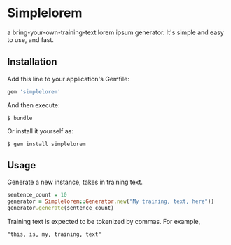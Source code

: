 # Simplelorem

a bring-your-own-training-text lorem ipsum generator. It's simple and easy to use, and fast.

## Installation

Add this line to your application's Gemfile:

```ruby
gem 'simplelorem'
```

And then execute:

    $ bundle

Or install it yourself as:

    $ gem install simplelorem

## Usage

Generate a new instance, takes in training text.

```ruby
sentence_count = 10
generator = Simplelorem::Generator.new("My training, text, here"))
generator.generate(sentence_count)
```

Training text is expected to be tokenized by commas. For example,

`"this, is, my, training, text"`

